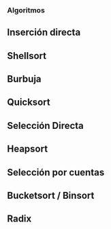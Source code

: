 ### Algoritmos

## Inserción directa

## Shellsort

## Burbuja

## Quicksort

## Selección Directa

## Heapsort

## Selección por cuentas

## Bucketsort / Binsort

## Radix
